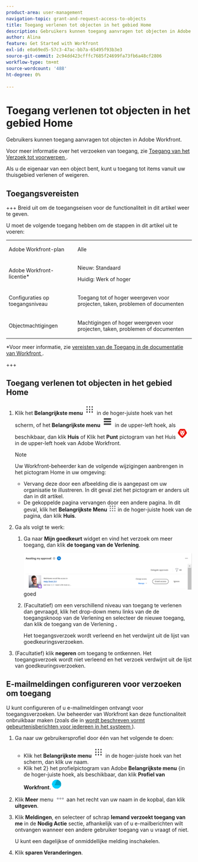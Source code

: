 ```yaml
---
product-area: user-management
navigation-topic: grant-and-request-access-to-objects
title: Toegang verlenen tot objecten in het gebied Home
description: Gebruikers kunnen toegang aanvragen tot objecten in Adobe Workfront. Zie Toegang tot objecten aanvragen voor meer informatie over het aanvragen van toegang.
author: Alina
feature: Get Started with Workfront
exl-id: e0a69ed5-57c3-47ac-bb7a-65495f93b3e3
source-git-commit: 2c94dd423cfffc7685f24699fa73fb6a48cf2806
workflow-type: tm+mt
source-wordcount: '488'
ht-degree: 0%

---
```


# Toegang verlenen tot objecten in het gebied Home

<!--Audited: 10/2024-->

Gebruikers kunnen toegang aanvragen tot objecten in Adobe Workfront.

Voor meer informatie over het verzoeken van toegang, zie [ Toegang van het Verzoek tot voorwerpen ](../../workfront-basics/grant-and-request-access-to-objects/request-access.md).

Als u de eigenaar van een object bent, kunt u toegang tot items vanuit uw thuisgebied verlenen of weigeren.

## Toegangsvereisten

+++ Breid uit om de toegangseisen voor de functionaliteit in dit artikel weer te geven.

U moet de volgende toegang hebben om de stappen in dit artikel uit te voeren:

<table style="table-layout:auto"> 
 <col> 
 <col> 
 <tbody> 
  <tr> 
   <td role="rowheader">Adobe Workfront-plan</td> 
   <td> <p>Alle</p> </td> 
  </tr> 
  <tr> 
   <td role="rowheader">Adobe Workfront-licentie*</td> 
   <td> <p>Nieuw: Standaard</p> 
   <p>Huidig: Werk of hoger</p> </td> 
  </tr> 
  <tr> 
   <td role="rowheader">Configuraties op toegangsniveau</td> 
   <td> <p>Toegang tot of hoger weergeven voor projecten, taken, problemen of documenten</p> </td> 
  </tr> 
  <tr> 
   <td role="rowheader">Objectmachtigingen</td> 
   <td> <p>Machtigingen of hoger weergeven voor projecten, taken, problemen of documenten</p> </td> 
  </tr> 
 </tbody> 
</table>

*Voor meer informatie, zie [ vereisten van de Toegang in de documentatie van Workfront ](/help/quicksilver/administration-and-setup/add-users/access-levels-and-object-permissions/access-level-requirements-in-documentation.md).

+++

## Toegang verlenen tot objecten in het gebied Home

1. Klik het **Belangrijkste menu** ![](assets/dots-main-menu.png) in de hoger-juiste hoek van het scherm, of het **Belangrijkste menu** ![](assets/lines-main-menu.png) in de upper-left hoek, als beschikbaar, dan klik **Huis**
of
Klik het **Punt** pictogram van het Huis ![](assets/home-icon-30x29.png) in de upper-left hoek van Adobe Workfront.

   >[!NOTE]
   >
   >Uw Workfront-beheerder kan de volgende wijzigingen aanbrengen in het pictogram Home in uw omgeving:
   >
   >* Vervang deze door een afbeelding die is aangepast om uw organisatie te illustreren. In dit geval ziet het pictogram er anders uit dan in dit artikel.
   >* De gekoppelde pagina vervangen door een andere pagina. In dit geval, klik het **Belangrijkste Menu** ![](assets/main-menu-icon.png) in de hoger-juiste hoek van de pagina, dan klik **Huis**.

1. Ga als volgt te werk:

   1. Ga naar **Mijn goedkeurt** widget en vind het verzoek om meer toegang, dan klik **de toegang van de Verlening**.

      ![ keur een verzoek ](assets/request-for-access-to-project-in-new-home-approvals-widget.png) goed

   1. (Facultatief) om een verschillend niveau van toegang te verlenen dan gevraagd, klik het drop-down menu links van de de toegangsknoop van de Verlening en selecteer de nieuwe toegang, dan klik de toegang van de Verlening **.**

      Het toegangsverzoek wordt verleend en het verdwijnt uit de lijst van goedkeuringsverzoeken.

1. (Facultatief) klik **negeren** om toegang te ontkennen. Het toegangsverzoek wordt niet verleend en het verzoek verdwijnt uit de lijst van goedkeuringsverzoeken.

## E-mailmeldingen configureren voor verzoeken om toegang

U kunt configureren of u e-mailmeldingen ontvangt voor toegangsverzoeken. Uw beheerder van Workfront kan deze functionaliteit onbruikbaar maken (zoals die in [ wordt beschreven vormt gebeurtenisberichten voor iedereen in het systeem ](../../administration-and-setup/manage-workfront/emails/configure-event-notifications-for-everyone-in-the-system.md)).

1. Ga naar uw gebruikersprofiel door één van het volgende te doen:

   * Klik het **Belangrijkste menu** ![](assets/dots-main-menu.png) in de hoger-juiste hoek van het scherm, dan klik uw naam.
   * Klik het 2&rbrace; het profielpictogram van Adobe **Belangrijkste menu** &lbrace;in de hoger-juiste hoek, als beschikbaar, dan klik **Profiel van Workfront**.![](assets/adobe-blue-main-menu.png)

1. Klik **Meer** menu ![ meer pictogram ](assets/more-icon.png) aan het recht van uw naam in de kopbal, dan klik **uitgeven**.
1. Klik **Meldingen**, en selecteer of schrap **Iemand verzoekt toegang van me** in de **Nodig Actie** sectie, afhankelijk van of u e-mailberichten wilt ontvangen wanneer een andere gebruiker toegang van u vraagt of niet.

   U kunt een dagelijkse of onmiddellijke melding inschakelen.

1. Klik **sparen Veranderingen**.
